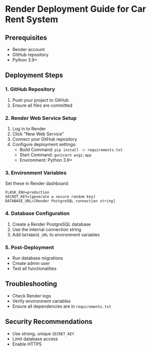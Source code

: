 # Render Deployment Guide for Car Rent System

## Prerequisites
- Render account
- GitHub repository
- Python 3.9+

## Deployment Steps

### 1. GitHub Repository
1. Push your project to GitHub
2. Ensure all files are committed

### 2. Render Web Service Setup
1. Log in to Render
2. Click "New Web Service"
3. Connect your GitHub repository
4. Configure deployment settings:
   - Build Command: `pip install -r requirements.txt`
   - Start Command: `gunicorn wsgi:app`
   - Environment: Python 3.9+

### 3. Environment Variables
Set these in Render dashboard:
```
FLASK_ENV=production
SECRET_KEY=[generate a secure random key]
DATABASE_URL=[Render PostgreSQL connection string]
```

### 4. Database Configuration
1. Create a Render PostgreSQL database
2. Use the internal connection string
3. Add `DATABASE_URL` to environment variables

### 5. Post-Deployment
- Run database migrations
- Create admin user
- Test all functionalities

## Troubleshooting
- Check Render logs
- Verify environment variables
- Ensure all dependencies are in `requirements.txt`

## Security Recommendations
- Use strong, unique `SECRET_KEY`
- Limit database access
- Enable HTTPS
